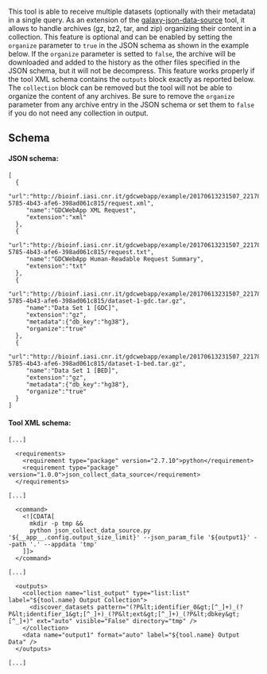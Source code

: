 This tool is able to receive multiple datasets (optionally with their metadata) in a single query. As an extension of the [galaxy-json-data-source](https://github.com/mdshw5/galaxy-json-data-source) tool, it allows to handle archives (gz, bz2, tar, and zip) organizing their content in a collection. This feature is optional and can be enabled by setting the ```organize``` parameter to ```true``` in the JSON schema as shown in the example below. If the ```organize``` parameter is setted to ```false```, the archive will be downloaded and added to the history as the other files specified in the JSON schema, but it will not be decompress. This feature works properly if the tool XML schema contains the ```outputs``` block exactly as reported below. The ```collection``` block can be removed but the tool will not be able to organize the content of any archives. Be sure to remove the ```organize``` parameter from any archive entry in the JSON schema or set them to ```false``` if you do not need any collection in output.

## Schema

#### JSON schema:

```
[ 
  {
     "url":"http://bioinf.iasi.cnr.it/gdcwebapp/example/20170613231507_2217801a-5785-4b43-afe6-398ad061c815/request.xml",
     "name":"GDCWebApp XML Request",
     "extension":"xml"
  },
  {
     "url":"http://bioinf.iasi.cnr.it/gdcwebapp/example/20170613231507_2217801a-5785-4b43-afe6-398ad061c815/request.txt",
     "name":"GDCWebApp Human-Readable Request Summary",
     "extension":"txt"
  },
  {
     "url":"http://bioinf.iasi.cnr.it/gdcwebapp/example/20170613231507_2217801a-5785-4b43-afe6-398ad061c815/dataset-1-gdc.tar.gz",
     "name":"Data Set 1 [GDC]",
     "extension":"gz",
     "metadata":{"db_key":"hg38"},
     "organize":"true"
  },
  {
     "url":"http://bioinf.iasi.cnr.it/gdcwebapp/example/20170613231507_2217801a-5785-4b43-afe6-398ad061c815/dataset-1-bed.tar.gz",
     "name":"Data Set 1 [BED]",
     "extension":"gz",
     "metadata":{"db_key":"hg38"},
     "organize":"true"
  }
]
```

#### Tool XML schema:

```
[...]

  <requirements>
    <requirement type="package" version="2.7.10">python</requirement>
    <requirement type="package" version="1.0.0">json_collect_data_source</requirement>
  </requirements>

[...]

  <command>
    <![CDATA[
      mkdir -p tmp && 
      python json_collect_data_source.py '${__app__.config.output_size_limit}' --json_param_file '${output1}' --path '.' --appdata 'tmp'
    ]]>
  </command>

[...]

  <outputs>
    <collection name="list_output" type="list:list" label="${tool.name} Output Collection">
      <discover_datasets pattern="(?P&lt;identifier_0&gt;[^_]+)_(?P&lt;identifier_1&gt;[^_]+)_(?P&lt;ext&gt;[^_]+)_(?P&lt;dbkey&gt;[^_]+)" ext="auto" visible="False" directory="tmp" />
    </collection>
    <data name="output1" format="auto" label="${tool.name} Output Data" />
  </outputs>

[...]
```
